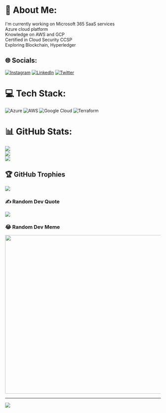 # 💫 About Me:
I'm currently working on Microsoft 365 SaaS services<br>Azure cloud platform<br>Knowledge on AWS and GCP<br>Certified in Cloud Security CCSP<br>Exploring Blockchain, Hyperledger<br>


## 🌐 Socials:
[![Instagram](https://img.shields.io/badge/Instagram-%23E4405F.svg?logo=Instagram&logoColor=white)](https://instagram.com/manjubluemoon) [![LinkedIn](https://img.shields.io/badge/LinkedIn-%230077B5.svg?logo=linkedin&logoColor=white)](https://linkedin.com/in/manjubluemoon) [![Twitter](https://img.shields.io/badge/Twitter-%231DA1F2.svg?logo=Twitter&logoColor=white)](https://twitter.com/manjubluemoon) 

# 💻 Tech Stack:
![Azure](https://img.shields.io/badge/azure-%230072C6.svg?style=for-the-badge&logo=azure-devops&logoColor=white) ![AWS](https://img.shields.io/badge/AWS-%23FF9900.svg?style=for-the-badge&logo=amazon-aws&logoColor=white) ![Google Cloud](https://img.shields.io/badge/Google%20Cloud-%234285F4.svg?style=for-the-badge&logo=google-cloud&logoColor=white) ![Terraform](https://img.shields.io/badge/terraform-%235835CC.svg?style=for-the-badge&logo=terraform&logoColor=white)
# 📊 GitHub Stats:
![](https://github-readme-stats.vercel.app/api?username=manjubluemoon&theme=dark&hide_border=false&include_all_commits=false&count_private=false)<br/>
![](https://github-readme-streak-stats.herokuapp.com/?user=manjubluemoon&theme=dark&hide_border=false)<br/>
![](https://github-readme-stats.vercel.app/api/top-langs/?username=manjubluemoon&theme=dark&hide_border=false&include_all_commits=false&count_private=false&layout=compact)

## 🏆 GitHub Trophies
![](https://github-profile-trophy.vercel.app/?username=manjubluemoon&theme=radical&no-frame=false&no-bg=true&margin-w=4)

### ✍️ Random Dev Quote
![](https://quotes-github-readme.vercel.app/api?type=horizontal&theme=radical)

### 😂 Random Dev Meme
<img src="https://random-memer.herokuapp.com/" width="512px"/>

---
[![](https://visitcount.itsvg.in/api?id=manjubluemoon&icon=0&color=0)](https://visitcount.itsvg.in)

<!-- Proudly created with GPRM ( https://gprm.itsvg.in ) -->
